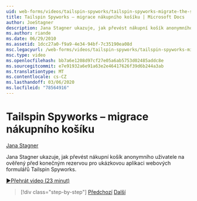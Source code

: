 ```yaml
---
uid: web-forms/videos/tailspin-spyworks/tailspin-spyworks-migrate-the-shopping-cart
title: Tailspin Spyworks – migrace nákupního košíku | Microsoft Docs
author: JoeStagner
description: Jana Stagner ukazuje, jak převést nákupní košík anonymního uživatele na ověřený před konečným rezervou pro ukázkový web F Tailspin Spyworks...
ms.author: riande
ms.date: 06/29/2010
ms.assetid: 1dcc27a0-f9a9-4e34-94bf-7c35190ea08d
msc.legacyurl: /web-forms/videos/tailspin-spyworks/tailspin-spyworks-migrate-the-shopping-cart
msc.type: video
ms.openlocfilehash: bb7a6e1208d97cf27e05a6ab5753d02485addc8e
ms.sourcegitcommit: e7e91932a6e91a63e2e46417626f39d6b244a3ab
ms.translationtype: MT
ms.contentlocale: cs-CZ
ms.lasthandoff: 03/06/2020
ms.locfileid: "78564916"
---
```

# <a name="tailspin-spyworks---migrate-the-shopping-cart"></a>Tailspin Spyworks – migrace nákupního košíku

[Jana Stagner](https://github.com/JoeStagner)

Jana Stagner ukazuje, jak převést nákupní košík anonymního uživatele na ověřený před konečným rezervou pro ukázkovou aplikaci webových formulářů Tailspin Spyworks.

[&#9654;Přehrát video (23 minut)](https://channel9.msdn.com/Blogs/ASP-NET-Site-Videos/tailspin-spyworks-migrate-the-shopping-cart)

> [!div class="step-by-step"]
> [Předchozí](tailspin-spyworks-update-the-shopping-cart.md)
> [Další](tailspin-spyworks-final-check-out.md)
